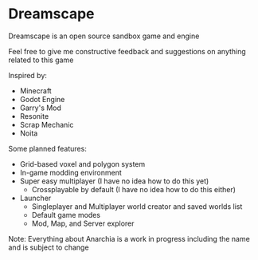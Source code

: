 # Dreamscape
Dreamscape is an open source sandbox game and engine

Feel free to give me constructive feedback and suggestions on anything related to this game

Inspired by: 
  - Minecraft
  - Godot Engine
  - Garry's Mod
  - Resonite
  - Scrap Mechanic
  - Noita

Some planned features:
  - Grid-based voxel and polygon system
  - In-game modding environment
  - Super easy multiplayer (I have no idea how to do this yet)
      - Crossplayable by default (I have no idea how to do this either)
  - Launcher
      - Singleplayer and Multiplayer world creator and saved worlds list
      - Default game modes
      - Mod, Map, and Server explorer

Note: Everything about Anarchia is a work in progress including the name and is subject to change
